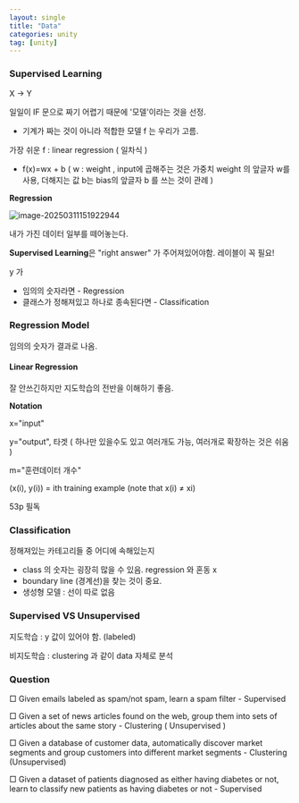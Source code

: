 ```yaml
---
layout: single
title: "Data"
categories: unity
tag: [unity]
---
```


### Supervised Learning

X -> Y

일일이 IF 문으로 짜기 어렵기 때문에 '모델'이라는 것을 선정. 

* 기계가 짜는 것이 아니라 적합한 모델 f 는 우리가 고름.

가장 쉬운 f : linear regression ( 일차식 ) 

* f(x)=wx + b ( w : weight , input에 곱해주는 것은 가중치 weight 의 앞글자 w를 사용, 더해지는 값 b는 bias의 앞글자 b 를 쓰는 것이 관례 )

**Regression** 

![image-20250311151922944](../../../Users/lisa7/AppData/Roaming/Typora/typora-user-images/image-20250311151922944.png)

내가 가진 데이터 일부를 떼어놓는다.

**Supervised Learning**은 "right answer" 가 주어져있어야함. 
레이블이 꼭 필요!

y 가 

* 임의의 숫자라면 - Regression
* 클래스가 정해져있고 하나로 종속된다면 - Classification

### Regression Model

임의의 숫자가 결과로 나옴.

#### Linear Regression

잘 안쓰긴하지만 지도학습의 전반을 이해하기 좋음.

**Notation**

x="input"

y="output", 타겟 ( 하나만 있을수도 있고 여러개도 가능, 여러개로 확장하는 것은 쉬움 )

m="훈련데이터 개수"

(x(i), y(i)) = ith training example (note that x(i) ≠ xi)

53p 필독



### Classification

정해져있는 카테고리들 중 어디에 속해있는지

* class 의 숫자는 굉장히 많을 수 있음. regression 와 혼동 x
* boundary line (경계선)을 찾는 것이 중요.
* 생성형 모델 : 선이 따로 없음



### Supervised VS Unsupervised

지도학습 : y 값이 있어야 함. (labeled)

비지도학습 : clustering 과 같이 data 자체로 분석



### Question

□ Given emails labeled as spam/not spam, learn a spam filter - Supervised

□ Given a set of news articles found on the web, group them into  sets of articles about the same story  - Clustering ( Unsupervised )

□ Given a database of customer data, automatically discover  market segments and group customers into different market  segments - Clustering (Unsupervised)

□ Given a dataset of patients diagnosed as either having diabetes  or not, learn to classify new patients as having diabetes or not - Supervised


